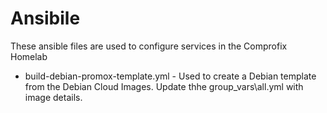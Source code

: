 # Ansibile 

These ansible files are used to configure services in the Comprofix Homelab

* build-debian-promox-template.yml - Used to create a Debian template from the Debian Cloud Images. Update thhe group_vars\all.yml with image details.
